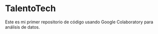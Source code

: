 # TalentoTech
Este es mi primer repositorio de código usando Google Colaboratory para análisis de datos.
